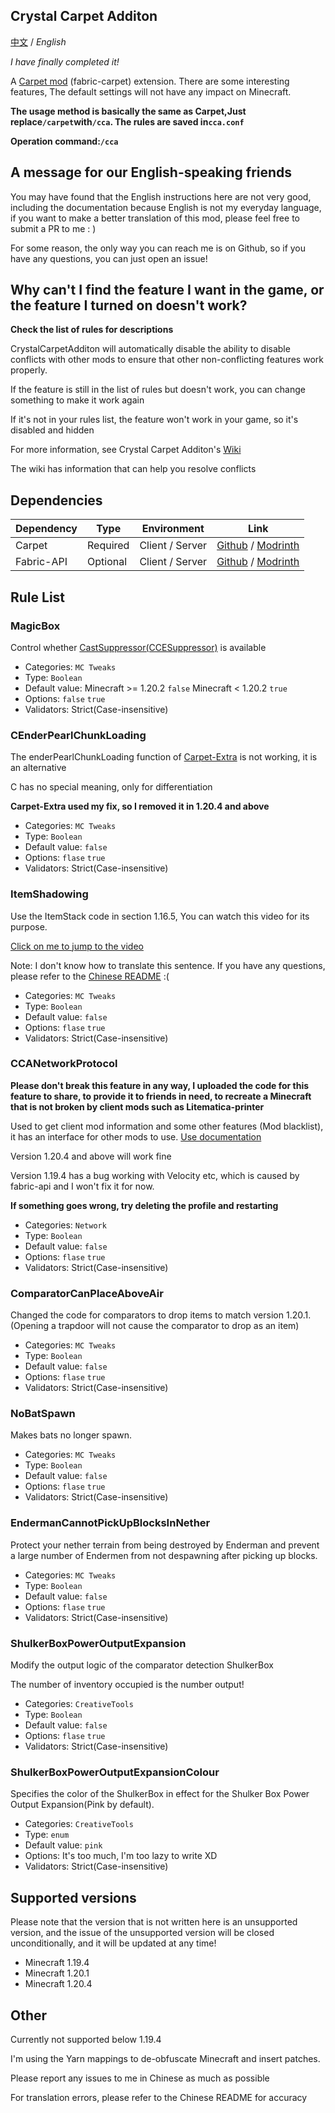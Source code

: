 ## Crystal Carpet Additon

    
  [中文](https://github.com/Crystal0404/CrystalCarpetAddition) / *English*

  *I have finally completed it!*

A [Carpet mod](https://github.com/gnembon/fabric-carpet) (fabric-carpet) extension. There are some interesting features, The default settings will not have any impact on Minecraft.

  **The usage method is basically the same as Carpet,Just replace```/carpet```with```/cca```. The rules are saved in```cca.conf```**

  **Operation command:```/cca```**

## A message for our English-speaking friends

You may have found that the English instructions here are not very good, including the documentation because English is not my everyday language, if you want to make a better translation of this mod, please feel free to submit a PR to me : )

For some reason, the only way you can reach me is on Github, so if you have any questions, you can just open an issue!

## Why can't I find the feature I want in the game, or the feature I turned on doesn't work?

**Check the list of rules for descriptions**

CrystalCarpetAdditon will automatically disable the ability to disable conflicts with other mods to ensure that other non-conflicting features work properly.

If the feature is still in the list of rules but doesn't work, you can change something to make it work again

If it's not in your rules list, the feature won't work in your game, so it's disabled and hidden

For more information, see Crystal Carpet Additon's [Wiki](https://github.com/Crystal0404/CrystalCarpetAddition/wiki)

The wiki has information that can help you resolve conflicts

## Dependencies

| Dependency | Type     | Environment     | Link                                                                                             |
|------------|----------|-----------------|--------------------------------------------------------------------------------------------------|
| Carpet     | Required | Client / Server | [Github](https://github.com/gnembon/fabric-carpet) / [Modrinth](https://modrinth.com/mod/carpet) |
| Fabric-API | Optional | Client / Server | [Github](https://github.com/FabricMC/fabric) / [Modrinth](https://modrinth.com/mod/fabric-api)   |

## Rule List
### MagicBox
Control whether [CastSuppressor(CCESuppressor)](https://www.bilibili.com/read/cv24323749) is available

- Categories: ```MC Tweaks```
- Type: ```Boolean```
- Default value: Minecraft >= 1.20.2 ```false```  Minecraft < 1.20.2 ```true```
- Options: ```false``` ```true```
- Validators: Strict(Case-insensitive)

### CEnderPearlChunkLoading
The enderPearlChunkLoading function of [Carpet-Extra](https://github.com/gnembon/carpet-extra) is not working, it is an alternative

C has no special meaning, only for differentiation

**Carpet-Extra used my fix, so I removed it in 1.20.4 and above**

- Categories: ```MC Tweaks```
- Type: ```Boolean```
- Default value: ```false```
- Options: ```flase``` ```true```
- Validators: Strict(Case-insensitive)


### ItemShadowing
Use the ItemStack code in section 1.16.5, You can watch this video for its purpose.

[Click on me to jump to the video](https://youtu.be/mTeYwq7HaEA)

Note: I don't know how to translate this sentence. If you have any questions, please refer to the [Chinese README](https://github.com/Crystal0404/CrystalCarpetAddition) :(

- Categories: ```MC Tweaks```
- Type: ```Boolean```
- Default value: ```false```
- Options: ```flase``` ```true```
- Validators: Strict(Case-insensitive)


### CCANetworkProtocol

**Please don't break this feature in any way, I uploaded the code for this feature to share, to provide it to friends in need, to recreate a Minecraft that is not broken by client mods such as Litematica-printer**

Used to get client mod information and some other features (Mod blacklist), it has an interface for other mods to use. [Use documentation](https://github.com/Crystal0404/CrystalCarpetAddition/wiki/CCANetworkProtocol)

Version 1.20.4 and above will work fine

Version 1.19.4 has a bug working with Velocity etc, which is caused by fabric-api and I won't fix it for now.

**If something goes wrong, try deleting the profile and restarting**

- Categories: ```Network```
- Type: ```Boolean```
- Default value: ```false```
- Options: ```flase``` ```true```
- Validators: Strict(Case-insensitive)

### ComparatorCanPlaceAboveAir

Changed the code for comparators to drop items to match version 1.20.1.(Opening a trapdoor will not cause the comparator to drop as an item)

- Categories: ```MC Tweaks```
- Type: ```Boolean```
- Default value: ```false```
- Options: ```flase``` ```true```
- Validators: Strict(Case-insensitive)


### NoBatSpawn

Makes bats no longer spawn.

- Categories: ```MC Tweaks```
- Type: ```Boolean```
- Default value: ```false```
- Options: ```flase``` ```true```
- Validators: Strict(Case-insensitive)


### EndermanCannotPickUpBlocksInNether

Protect your nether terrain from being destroyed by Enderman and prevent a large number of Endermen from not despawning after picking up blocks.

- Categories: ```MC Tweaks```
- Type: ```Boolean```
- Default value: ```false```
- Options: ```flase``` ```true```
- Validators: Strict(Case-insensitive)


### ShulkerBoxPowerOutputExpansion

Modify the output logic of the comparator detection ShulkerBox

The number of inventory occupied is the number output!

- Categories: ```CreativeTools```
- Type: ```Boolean```
- Default value: ```false```
- Options: ```flase``` ```true```
- Validators: Strict(Case-insensitive)


### ShulkerBoxPowerOutputExpansionColour

Specifies the color of the ShulkerBox in effect for the Shulker Box Power Output Expansion(Pink by default).

- Categories: ```CreativeTools```
- Type: ```enum```
- Default value: ```pink```
- Options: It's too much, I'm too lazy to write XD
- Validators: Strict(Case-insensitive)

## Supported versions
Please note that the version that is not written here is an unsupported version, 
and the issue of the unsupported version will be closed unconditionally, and it will be updated at any time!

- Minecraft 1.19.4
- Minecraft 1.20.1
- Minecraft 1.20.4


## Other

  Currently not supported below 1.19.4

  I'm using the Yarn mappings to de-obfuscate Minecraft and insert patches.

  Please report any issues to me in Chinese as much as possible

  For translation errors, please refer to the Chinese README for accuracy

